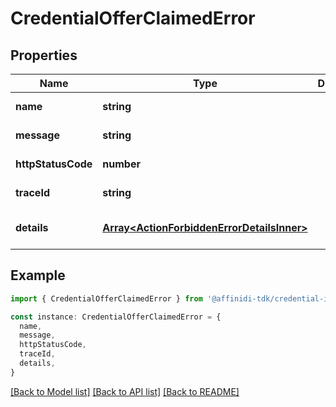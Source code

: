 # CredentialOfferClaimedError

## Properties

| Name               | Type                                                                                     | Description | Notes                             |
| ------------------ | ---------------------------------------------------------------------------------------- | ----------- | --------------------------------- |
| **name**           | **string**                                                                               |             | [default to undefined]            |
| **message**        | **string**                                                                               |             | [default to undefined]            |
| **httpStatusCode** | **number**                                                                               |             | [default to undefined]            |
| **traceId**        | **string**                                                                               |             | [default to undefined]            |
| **details**        | [**Array&lt;ActionForbiddenErrorDetailsInner&gt;**](ActionForbiddenErrorDetailsInner.md) |             | [optional] [default to undefined] |

## Example

```typescript
import { CredentialOfferClaimedError } from '@affinidi-tdk/credential-issuance-client'

const instance: CredentialOfferClaimedError = {
  name,
  message,
  httpStatusCode,
  traceId,
  details,
}
```

[[Back to Model list]](../README.md#documentation-for-models) [[Back to API list]](../README.md#documentation-for-api-endpoints) [[Back to README]](../README.md)
